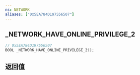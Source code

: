 ```yaml
---
ns: NETWORK
aliases: ["0x5EA784D197556507"]
---
```

## _NETWORK_HAVE_ONLINE_PRIVILEGE_2

```c
// 0x5EA784D197556507
BOOL _NETWORK_HAVE_ONLINE_PRIVILEGE_2();
```


## 返回值
